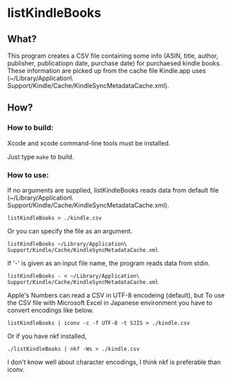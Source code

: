 # listKindleBooks

## What?

This program creates a CSV file containing some info (ASIN, title, author, publisher, publicatiopn date, purchase date) for purchaesed kindle books.
These information are picked up from the cache file Kindle.app uses (~/Library/Application\ Support/Kindle/Cache/KindleSyncMetadataCache.xml).

## How?

### How to build:

Xcode and xcode command-line tools must be installed.

Just type `make` to build.

### How to use:

If no arguments are supplied, listKindleBooks reads data from default file (~/Library/Application\ Support/Kindle/Cache/KindleSyncMetadataCache.xml).

`listKindleBooks > ./kindle.csv`

Or you can specify the file as an argument.

`listKindleBooks ~/Library/Application\ Support/Kindle/Cache/KindleSyncMetadataCache.xml`

If '-' is given as an input file name, the program reads data from stdin.

`listKindleBooks - < ~/Library/Application\ Support/Kindle/Cache/KindleSyncMetadataCache.xml`


Apple's Numbers can read a CSV in UTF-8 encodeing (default), but To use the CSV file with Microsoft Excel in Japanese environment you have to convert encodings like below.

`listKindleBooks | iconv -c -f UTF-8 -t SJIS > ./kindle.csv`

Or if you have nkf installed,

`./listKindleBooks | nkf -Ws > ./kindle.csv`

I don't know well about character encodings, I think nkf is preferable than iconv.
